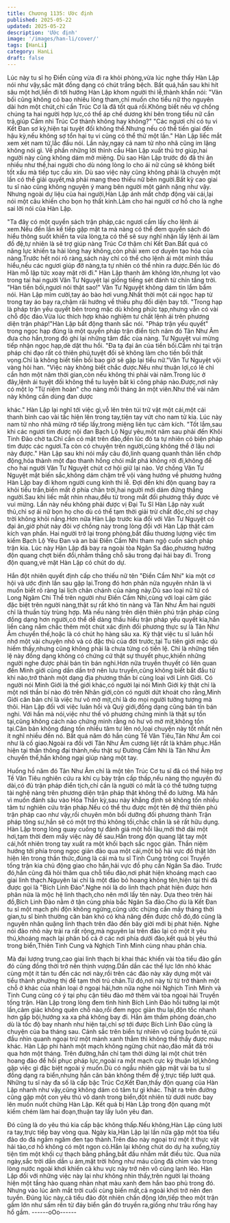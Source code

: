 ```yaml
---
title: Chương 1135: Ước định
published: 2025-05-22
updated: 2025-05-22
description: 'Ước định'
image: '/images/han-li/cover/'
tags: [HanLi]
category: HanLi
draft: false
---
```


Lúc này tu sĩ họ Điền cũng vừa đi ra khỏi phòng,vừa lúc nghe
thấy Hàn Lập nói như vậy,sắc mặt đồng dạng có chút trắng bệch.
Bất quá,hắn sau khi hít sâu một hơi,liền đi tới hướng Hàn Lập
khom người thi lễ,thành khẩn nói: "Vãn bối cũng không có bao
nhiêu lòng tham,chỉ muốn cho tiểu nữ thọ nguyên dài hơn một
chút,chỉ cần Trúc Cơ là đã tốt quá rồi.Không biết nếu vợ chồng
chúng ta hai người hợp lực,có thể áp chế dương khí bên trong
tiểu nữ cắn trả,giúp Cầm nhi Trúc Cơ thành không hay không?"
"Các ngươi chỉ có tu vi Kết Đan sơ kỳ,hiện tại tuyệt đối không
thể.Nhưng nếu có thể tiến giai đến hậu kỳ,nếu không sợ tổn hại tu
vi cũng có thể thử một lần." Hàn Lập liếc mắt xem xét nam tử,lắc
đầu nói.
Lần này,ngay cả nam tử nho nhã cũng im lặng không nói gì.
Về phần những lời thỉnh cầu Hàn Lập xuất thủ trợ giúp,hai người
này cũng không dám mở miệng.
Dù sao Hàn Lập trước đó đã thi ân nhiều như thế,hai người cho
dù nóng lòng lo cho ái nữ cũng sẽ không biết tốt xấu mà tiếp tục
cầu xin.
Dù sao việc này cũng không phải là chuyện một lần có thể giải
quyết,mà phải mang theo thiếu nữ bên người.Bất kỳ cao giai tu sĩ
nào cũng không nguyện ý mang bên người một gánh nặng như
vậy.
Nhưng ngoài dự liệu của hai người,Hàn Lập ánh mắt chớp động
vài cái,lại nói một câu khiến cho bọn họ thất kinh.Làm cho hai
người cơ hồ cho là nghe sai lời nói của Hàn Lập.

"Ta đây có một quyển sách trận pháp,các ngươi cầm lấy cho lệnh
ái xem.Nếu đến lần kế tiếp gặp mặt ta mà nàng có thể đem quyển
sách đó hiểu thông suốt khiến ta vừa lòng,ta có thể sẽ suy nghĩ
nhận lấy lệnh ái làm đồ đệ,tự nhiên là sẽ trợ giúp nàng Trúc Cơ
thậm chí Kết Đan.Bất quá có năng lực khiến ta hài lòng hay
không,còn phải xem cơ duyên tạo hóa của nàng.Trước hết nói rõ
ràng,sách này chỉ có thể cho lệnh ái một mình thấu hiểu,nếu các
ngươi giúp đỡ nàng,ta tự nhiên có thể nhìn ra được.Đến lúc đó
Hàn mỗ lập tức xoay mặt rời đi." Hàn Lập thanh âm không
lớn,nhưng lọt vào trong tai hai người Văn Tư Nguyệt lại giống
tiếng sét đánh từ chín tầng trời.
"Hàn tiền bối,ngươi nói thật sao!" Văn Tư Nguyệt không dám tin
lẩm bẩm nói.
Hàn Lập mỉm cười,tay áo bào hơi vung.Nhất thời một cái ngọc
hạp từ trong tay áo bay ra,chậm rãi hướng về thiếu phụ đối diện
bay tới.
"Trong hạp là pháp trận yếu quyết bên trong mặc dù không phức
tạp,nhưng vẫn có vài chỗ độc đáo.Vừa lúc thích hợp khảo nghiệm
tư chất lệnh ái trên phương diện trận pháp!"Hàn Lập bất động
thanh sắc nói.
"Pháp trận yếu quyết" trong ngọc hạp đúng là một quyển pháp
trận điển tịch năm đó Tân Như Âm đưa cho hắn,trong đó ghi lại
những tâm đắc của nàng.
Tư Nguyệt vui mừng tiếp nhận ngọc hạp,dè dặt thu hồi.
"Đa tạ đại ân của tiền bối.Cầm nhi tại trận pháp chi đạo rất có
thiên phú,tuyệt đối sẽ không làm cho tiền bối thất vọng.Chỉ là
không biết tiền bối bao giờ sẽ gặp lại tiểu nữ."Văn Tư Nguyệt vội
vàng hỏi han.
"Việc này không biết chắc được.Nếu như thuận lợi,có lẽ chỉ cần
hơn một năm thời gian,còn nếu không thì phải vài năm.Trong lúc
ở đây,lệnh ái tuyệt đối không thể tu luyện bất kì công pháp
nào.Được,nơi này có một lọ "Từ niệm hoàn" cho nàng mỗi tháng
ăn một viên.Như thế vài năm này không cần dùng đan dược

khác." Hàn Lập lại nghĩ tới việc gì,vỗ lên trên túi trữ vật một
cái,một cái thanh bình cao vài tấc hiện lên trong tay,tiện tay vứt
cho nam tử kia.
Lúc này nam tử nho nhã mừng rỡ tiếp lấy,trong miệng liên tục
cảm kích.
"Tốt lắm,sau khi các ngươi tìm được nội đan Bạch Lộ Ngư
yêu,một năm sau phải đến Khôi Tinh Đảo chờ ta.Chỉ cần có mặt
trên đảo,đến lúc đó ta tự nhiên có biện pháp tìm được các
ngươi.Ta còn có chuyện trên người,cũng không thể ở lâu nơi này
được." Hàn Lập sau khi nói mấy câu đó,linh quang quanh thân
liền chớp động,hóa thành một đạo thanh hồng chói mắt phá
không rời đi,không để cho hai người Văn Tư Nguyệt chút cơ hội
giữ lại nào.
Vợ chồng Văn Tư Nguyệt mặt biến sắc,không dám chậm trễ vội
vàng hướng về phương hướng Hàn Lập bay đi khom người cung
kính thi lễ.
Đợi đến khi độn quang bay ra khỏi tiểu trấn,biến mất ở phía chân
trời,hai người mới dám đứng thẳng người.Sau khi liếc mắt nhìn
nhau,đều từ trong mắt đối phương thấy được vẻ vui mừng.
Lần này nếu không phải được vị Đại Tu Sĩ Hàn Lập này xuất
thủ,chỉ sợ ái nữ bọn họ cho dù có thể tạm thời giải trừ chất
độc,chỉ sợ chạy trời không khỏi nắng.Hơn nữa Hàn Lập trước kia
đối với Văn Tư Nguyệt có đại ân,giờ phút này đôi vợ chồng này
trong lòng đối với Hàn Lập thật cảm kích vạn phần.
Hai người trở lại trong phòng,bắt đầu thương lượng việc tìm kiếm
Bạch Lộ Yêu Đan và an bài Điền Cầm Nhi tham ngộ cuốn sách
pháp trận kia.
Lúc này Hàn Lập đã bay ra ngoài tòa Ngân Sa đảo,phương
hướng độn quang chợt biến đổi,nhằm thẳng chỗ sâu trong đại hải
bay đi.
Trong độn quang,vẻ mặt Hàn Lập có chút do dự.

Hắn đột nhiên quyết định cấp cho thiếu nữ tên "Điền Cầm Nhi" kia
một cơ hội và ước định lần sau gặp lại.Trong đó hơn phân nửa
nguyên nhân là vì muốn biết rõ ràng lai lịch chân chánh của nàng
này.Dù sao loại nữ tử có Long Ngâm Chi Thể trên người như
Điền Cầm Nhi,cùng với loại cảm giác đặc biệt trên người
nàng,thật sự rất khó tin nàng và Tân Như Âm hai người chỉ là
thuần túy trùng hợp.
Mà nếu nàng trên diện thiên phú trận pháp cũng đồng dạng hơn
người,có thể dễ dàng thấu hiểu trận pháp yếu quyết kia,hắn liền
càng nắm chắc thêm một chút xác định đối phương thực sự là
Tân Như Âm chuyển thế,hoặc là có chút họ hàng sâu xa.
Kỳ thật việc tu sĩ luân hồi nhớ một vài chuyện nhỏ và có đặc thù
của đời trước,tại Tu tiên giới mặc dù hiếm thấy,nhưng cũng không
phải là chưa từng có tiền lệ.
Chỉ là những tiền lệ này đồng dạng không có chứng cứ thật sự
thuyết phục,khiến những người nghe được phải bán tín bán
nghi.Hơn nữa truyền thuyết có liên quan đến Minh giới cũng dần
dần trở nên lưu truyền,cũng không biết bắt đầu từ khi nào,trở
thành một dạng địa phương thần bí cùng loại với Linh Giới.
Có người nói Minh Giới là thế giới khác,có người lại nói Minh Giới
kỳ thật chỉ là một nơi thần bí nào đó trên Nhân giới,còn có người
dứt khoát cho rằng,Minh Giới căn bản chỉ là việc hư vô mờ mịt,chỉ
là do mọi người tưởng tượng mà thôi.
Hàn Lập đối với việc luân hồi và Quỷ giới,đồng dạng cũng bán tín
bán nghi.
Với hắn mà nói,việc như thế vô phương chứng minh là thật sự
tồn tại,cũng không cách nào chứng minh rằng nó hư vô mờ
mịt,không tồn tại.Căn bản không đáng tốn nhiều tâm tư lên nó,loại
chuyện này tốt nhất nên ít nghĩ nhiều đến nó.
Bất quá năm đó hắn cùng Tề Vân Tiêu,Tân Như Âm coi như là cố
giao.Ngoài ra đối với Tân Như Âm cương liệt rất là khâm
phục.Hắn hiện tại thần thông đại thành,nếu thật sự Đường Cầm
Nhi là Tân Như Âm chuyển thế,hắn không ngại giúp nàng một tay.

Huống hồ năm đó Tân Như Âm chỉ là một tên Trúc Cơ tu sĩ đã có
thể hiệp trợ Tề Vân Tiêu nghiên cứu ra khí cụ bày trận cấp
thấp,nếu nàng thọ nguyên đủ dài,có đủ trận pháp điển tịch,chỉ cần
là người có mắt là có thể tưởng tượng tài nghệ nàng trên phương
diện trận pháp thật không thể đo lường.
Mà hắn vì muốn đánh sâu vào Hóa Thần kỳ,sau này khẳng định
sẽ không tốn nhiều tâm tư nghiên cứu trận pháp.Nếu có thể thu
được một tên đệ thử thiên phú trận pháp cao như vậy,rồi chuyên
môn bồi dưỡng đối phương thành Trận pháp tông sư,hắn sẽ có
một trợ thủ không tồi,chắc chắn là sẽ rất hữu dụng.
Hàn Lập trong lòng quay cuồng tự đánh giá một hồi lâu,mới thở
dài một hơi,tạm thời đem mấy việc này để sau.Hắn trong độn
quang lật tay một cái,hốt nhiên trong tay xuất ra một khối bạch
sắc ngọc giản.
Thần niệm hướng tới phía trong ngọc giản đảo qua một cái,một
bộ hải vực đồ thật lớn hiện lên trong thần thức,đúng là cái mà tu
sĩ Tinh Cung trông coi Truyền tống trận kia chủ động giao cho
hắn,hải vực đồ phụ cần Ngân Sa đảo.
Trước đó,hắn cũng đã hỏi thăm qua chỗ tiểu đảo,nơi phát hiện
khoáng mạch cao giai linh thạch.Nguyên lai chỉ là một đảo bỏ
hoang không tên,hiện tại thì đã được gọi là "Bích Linh Đảo".Nghe
nói là do linh thạch phát hiện được hơn phân nửa là mộc hệ linh
thạch,cho nên mới lấy tên này.
Dựa theo trên hải đồ,Bích Linh Đảo nằm ở tận cùng phía bắc
Ngân Sa đảo.Cho dù là Kết Đan tu sĩ một mạch phi độn không
ngừng,cũng ước chừng cần mấy tháng thời gian,tu sĩ bình
thường căn bản khó có khả năng đến được chỗ đó,đó cũng là
nguyên nhân quặng linh thạch trên đảo đến bây giời mới bị phát
hiện.
Nghe nói đảo nhỏ này trải ra rất rộng,mà nguyên lai trên đảo lại
có một ít yêu thú,khoáng mạch lại phân bố cả ở các nơi phía dưới
đảo,kết quả bị yêu thú trong biển,Thiên Tinh Cung và Nghịch Tinh
Minh cùng nhau phân chia.

Mà đại lượng trung,cao giai linh thạch bị khai thác khiến vài tòa
tiểu đảo gần đó cũng đồng thời trở nên thịnh vượng.Dần dần các
thế lực lớn nhỏ khác cùng một ít tán tu đến các nơi này,rồi trên
các đảo này xây dựng một vài tiểu thành phường thị để tạm thời
trú chân.Từ đó,nơi này từ từ trở thành một chỗ ở khác của nhân
loại ở ngoại hải,hơn nữa nghe nói Nghịch Tinh Minh và Tinh Cung
cũng có ý tại phụ cận tiêu đảo mở thêm vài tòa ngoại hải Truyền
tống trận.
Hàn Lập trong lòng đem tình hình Bích Linh Đảo hồi tưởng lại một
lần,cảm giác không quên chỗ nào,rồi đem ngọc giản thu lại,độn
tốc nhanh hơn gấp bội,hướng xa xa phá không bay đi.
Hắn âm thầm phỏng đoán,cho dù là tốc độ bay nhanh như hiện
tại,chỉ sợ tới được Bích Linh Đảo cũng là chuyện của ba tháng
sau.
Cảnh sắc trên biển tự nhiên vô cùng buồn tẻ,cúi đầu nhìn quanh
ngoại trừ một mảnh xanh thẳm thì không thể thấy được màu
khác.
Hàn Lập phi hành một mạch không ngừng chút nào,đảo mắt đã
trôi qua hơn một tháng.
Trên đường,hắn chỉ tạm thời dừng lại một chút trên hoang đảo để
hồi phục pháp lực,ngoài ra một mạch cực kỳ thuận lợi,không gặp
việc gì đặc biệt ngoài ý muốn.Dù có ngẫu nhiên gặp mặt vài ba tu
sĩ đồng dạng ra biển,nhưng hắn căn bản không thềm để ý,trực
tiếp lướt quá.
Những tu sĩ này đa số là cấp bậc Trúc Cơ,Kết Đan,thấy độn
quang của Hàn Lập nhanh như vậy,cũng không dám có tâm tư gì
khác.
Thật ra trên đường cũng gặp một con yêu thú vô danh trong
biển,đột nhiên từ dưới nước bay lên muốn nuốt chửng Hàn Lập.
Kết quả bị Hàn Lập trong độn quang một kiếm chém làm hai
đoạn,thuận tay lấy luôn yêu đan.

Đó cũng là do yêu thú kia cấp bậc không thấp.Nếu không,Hàn
Lập cũng lười ra tay,trực tiếp bay vòng qua.
Ngày kia,Hàn Lập lại lần nữa gặp một tòa tiểu đảo do đá ngầm
ngăm đen tạo thành.Trên đảo này ngoại trừ một ít thực vật hải
tảo,cơ hồ không có một ngọn cỏ.Hắn lại không chút do dự hạ
xuống,tùy tiện tìm một khối cự thạch bằng phẳng,bắt đầu nhắm
mắt điều tức.
Qua nửa ngày,sắc trời dần dần u ám,mặt trời hồng như máu cũng
đã chìm vào trong lòng nước ngoài khơi khiến cả khu vực này trở
nên vô cùng lạnh lẽo.
Hàn Lập đối với những việc này lại như không nhìn thấy,trên
người lại thoáng hiện một tầng hào quang nhàn nhạt màu xanh
đem hắn bao phủ trong đó.
Nhưng vào lúc ánh mắt trời cuối cùng biến mất,cả ngoài khơi trở
nên đen tuyền.
Đúng lúc này,cả tiểu đảo đột nhiên chấn động lớn,tiếp theo một
trận gầm lớn như sấm rền từ đáy biển gần đó truyền ra,giống như
trâu rống hay hổ gầm.
------oOo------
